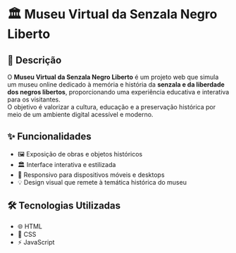 # 🏛️ Museu Virtual da Senzala Negro Liberto

## 📖 Descrição
O **Museu Virtual da Senzala Negro Liberto** é um projeto web que simula um museu online dedicado à memória e história da **senzala e da liberdade dos negros libertos**, proporcionando uma experiência educativa e interativa para os visitantes.  
O objetivo é valorizar a cultura, educação e a preservação histórica por meio de um ambiente digital acessível e moderno.

## ✨ Funcionalidades
- 🖼️ Exposição de obras e objetos históricos  
- 🏛️ Interface interativa e estilizada  
- 📱 Responsivo para dispositivos móveis e desktops  
- 💡 Design visual que remete à temática histórica do museu  

## 🛠 Tecnologias Utilizadas
- 🌐 HTML  
- 🎨 CSS  
- ⚡ JavaScript  
